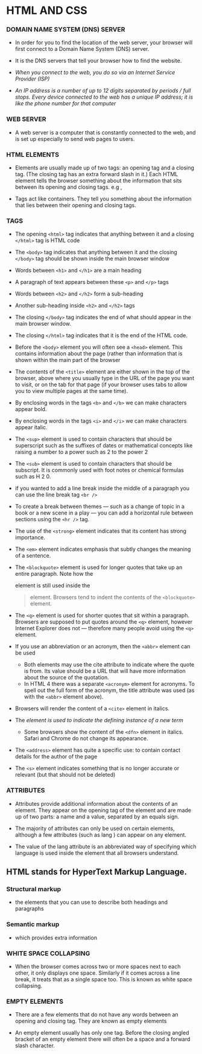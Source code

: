 # HTML AND CSS 


### DOMAIN NAME SYSTEM (DNS) SERVER

- In order for you to find the location of the web server, your browser will first connect to a Domain Name System (DNS) server.

- It is the DNS servers that tell your browser how to find the website.

- *When you connect to the web, you do so via an Internet Service Provider (ISP)*

- *An IP address is a number of up to 12 digits separated by periods / full stops. Every device connected to the web has a unique IP address; it is like the phone number for
   that computer*

### WEB SERVER 

- A web server is a computer that is constantly connected to the web, and is set up especially to send web pages to users.


### HTML ELEMENTS

- Elements are usually made up of two tags: an opening tag and a closing tag. (The closing tag has an extra forward slash in it.) Each HTML element tells the browser something
  about the information that sits between its opening and closing tags. e.g </h>, <p>

- Tags act like containers. They tell you something about the information that lies between their opening and closing tags.

### TAGS

- The opening `<html>` tag indicates that anything between it and a closing `</html>` tag is HTML code

- The `<body>` tag indicates that anything between it and the closing `</body>` tag should be shown inside the main browser window

- Words between `<h1>` and `</h1>` are a main heading

- A paragraph of text appears between these `<p>` and `</p>` tags

- Words between `<h2>` and `</h2>` form a sub-heading

- Another sub-heading inside `<h2>` and `</h2>` tags

- The closing `</body>` tag indicates the end of what should appear in the main browser window.

- The closing `</html>` tag indicates that it is the end of the HTML code.

- Before the `<body>` element you will often see a `<head>` element. This contains information about the page (rather than information that is shown within the main part of the 
  browser

- The contents of the `<title>` element are either shown in the top of the browser, above where you usually type in the URL of the page you want to visit, or on the tab for that
  page (if your browser uses tabs to allow you to view multiple pages at the same time).

- By enclosing words in the tags `<b>` and `</b>` we can make characters appear bold.

- By enclosing words in the tags `<i>` and `</i>` we can make characters appear italic.

- The `<sup>` element is used to contain characters that should be superscript such as the suffixes of dates or mathematical concepts like raising a number to a power such
  as 2 to the power 2 

- The `<sub>` element is used to contain characters that should be subscript. It is commonly used with foot notes or chemical formulas such as H 2 0.

- if you wanted to add a line break inside the middle of a paragraph you can use the line break tag `<br />`

- To create a break between themes — such as a change of topic in a book or a new scene in a play — you can add a horizontal rule between sections using the `<hr />` tag.

- The use of the `<strong>` element indicates that its content has strong importance.

- The `<em>` element indicates emphasis that subtly changes the meaning of a sentence.

- The `<blockquote>` element is used for longer quotes that take up an entire paragraph. Note how the <p> element is still used inside the <blockquote> element. Browsers tend to 
  indent the contents of the `<blockquote>` element.

- The `<q>` element is used for shorter quotes that sit within a paragraph. Browsers are supposed to put quotes around the `<q>` element, however Internet Explorer does not —
  therefore many people avoid using the `<q>` element.

- If you use an abbreviation or an acronym, then the `<abbr>` element can be used
  - Both elements may use the cite attribute to indicate where the quote is from. Its value should be a URL that will have more information about the source of the quotation. 
  - In HTML 4 there was a separate `<acronym>` element for acronyms. To spell out the full form of the acronym, the title attribute was used (as with the `<abbr>` element above).

- Browsers will render the content of a `<cite>` element in italics.

- The <dfn> element is used to indicate the defining instance of a new term 
  - Some browsers show the content of the `<dfn>` element in italics. Safari and Chrome do not change its appearance.

- The `<address>` element has quite a specific use: to contain contact details for the author of the page

- The `<s>` element indicates something that is no longer accurate or relevant (but that should not be deleted)
### ATTRIBUTES

- Attributes provide additional information about the contents of an element. They appear on the opening tag of the element and are made up of two parts: a name and a value,
  separated by an equals sign.

- The majority of attributes can only be used on certain elements, although a few attributes (such as lang ) can appear on any element.

- The value of the lang attribute is an abbreviated way of specifying which language is used inside the element that all browsers understand.


## HTML stands for HyperText Markup Language.


### Structural markup
- the elements that you can use to describe both headings and paragraphs


### Semantic markup
-  which provides extra information


### WHITE SPACE COLLAPSING
- When the browser comes across two or more spaces next to each other, it only displays one space. Similarly if it comes across a line break, it treats that as a single
  space too. This is known as white space collapsing.

### EMPTY ELEMENTS

- There are a few elements that do not have any words between an opening and closing tag. They are known as empty elements

- An empty element usually has only one tag. Before the closing angled bracket of an empty element there will often be a space and a forward slash character.

